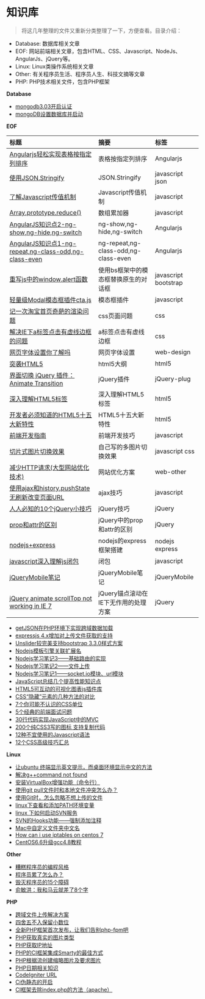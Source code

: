 # 知识库

> 将这几年整理的文件又重新分类整理了一下，方便查看。目录介绍：

- Database: 数据库相关文章
- EOF: 网站前端相关文章，包含HTML、CSS、Javascript、NodeJs、AngularJs、jQuery等。
- Linux: Linux类操作系统相关文章
- Other: 有关程序员生活、程序员人生、科技文摘等文章
- PHP: PHP技术相关文件，包含PHP框架

**Database**

- [mongodb3.03开启认证](https://github.com/limeng0403/libs/blob/master/Database/mongodb3.03%E5%BC%80%E5%90%AF%E8%AE%A4%E8%AF%81.md)
- [mongoDB设置数据库并启动](https://github.com/limeng0403/libs/blob/master/Database/mongoDB%E8%AE%BE%E7%BD%AE%E6%95%B0%E6%8D%AE%E5%BA%93%E5%B9%B6%E5%90%AF%E5%8A%A8.md)

**EOF**

标题|摘要|标签|
:---|:---|:---|
[Angularjs轻松实现表格按指定列排序](https://github.com/limeng0403/libs/blob/master/EOF/Angularjs%E8%BD%BB%E6%9D%BE%E5%AE%9E%E7%8E%B0%E8%A1%A8%E6%A0%BC%E6%8C%89%E6%8C%87%E5%AE%9A%E5%88%97%E6%8E%92%E5%BA%8F.md)|表格按指定列排序|Angularjs|
[使用JSON.Stringify](https://github.com/limeng0403/libs/blob/master/EOF/%E4%BD%BF%E7%94%A8JSON.Stringify.md)|JSON.Stringify|javascript json|
[了解Javascript传值机制](https://github.com/limeng0403/libs/blob/master/EOF/%E4%BA%86%E8%A7%A3Javascript%E4%BC%A0%E5%80%BC%E6%9C%BA%E5%88%B6.md)|Javascript传值机制|javascript|
[Array.prototype.reduce()](https://github.com/limeng0403/libs/blob/master/EOF/Array.prototype.reduce().md)|数组累加器|javascript|
[AngularJS知识点2-ng-show,ng-hide,ng-switch](https://github.com/limeng0403/libs/blob/master/EOF/Angularjs%E7%9F%A5%E8%AF%86%E7%82%B92.md)|ng-show,ng-hide,ng-switch|Angularjs|
[AngularJS知识点1-ng-repeat,ng-class-odd,ng-class-even](https://github.com/limeng0403/libs/blob/master/EOF/Angularjs%E7%9F%A5%E8%AF%86%E7%82%B91.md)|ng-repeat,ng-class-odd,ng-class-even|Angularjs|
[重写js中的window.alert函数](https://github.com/limeng0403/libs/blob/master/EOF/%E9%87%8D%E5%86%99js%E4%B8%AD%E7%9A%84window.alert%E5%87%BD%E6%95%B0.md)|使用bs框架中的模态框替换原生的对话框|javascript bootstrap|
[轻量级Modal模态框插件cta.js](https://github.com/limeng0403/libs/blob/master/EOF/%E8%BD%BB%E9%87%8F%E7%BA%A7Modal%E6%A8%A1%E6%80%81%E6%A1%86%E6%8F%92%E4%BB%B6cta.js.md)|模态框插件|javascript|
[记一次淘宝首页奇葩的渲染问题](https://github.com/limeng0403/libs/blob/master/EOF/%E8%AE%B0%E4%B8%80%E6%AC%A1%E6%B7%98%E5%AE%9D%E9%A6%96%E9%A1%B5%E5%A5%87%E8%91%A9%E7%9A%84%E6%B8%B2%E6%9F%93%E9%97%AE%E9%A2%98.md)|css页面问题|css|
[解决IE下a标签点击有虚线边框的问题](https://github.com/limeng0403/libs/blob/master/EOF/%E8%A7%A3%E5%86%B3IE%E4%B8%8Ba%E6%A0%87%E7%AD%BE%E7%82%B9%E5%87%BB%E6%9C%89%E8%99%9A%E7%BA%BF%E8%BE%B9%E6%A1%86%E7%9A%84%E9%97%AE%E9%A2%98.md)|a标签点击有虚线边框|css|
[网页字体设置你了解吗](https://github.com/limeng0403/libs/blob/master/EOF/%E7%BD%91%E9%A1%B5%E5%AD%97%E4%BD%93%E8%AE%BE%E7%BD%AE%E4%BD%A0%E4%BA%86%E8%A7%A3%E5%90%97.md)|网页字体设置|web-design|
[突袭HTML5](https://github.com/limeng0403/libs/blob/master/EOF/%E7%AA%81%E8%A2%ADHTML5.md)|html5大纲|html5|
[界面切换 jQuery 插件：Animate Transition](https://github.com/limeng0403/libs/blob/master/EOF/%E7%95%8C%E9%9D%A2%E5%88%87%E6%8D%A2%20jQuery%20%E6%8F%92%E4%BB%B6%EF%BC%9AAnimate%20Transition.md)|jQuery插件|jQuery-plug|
[深入理解HTML5标签](https://github.com/limeng0403/libs/blob/master/EOF/%E6%B7%B1%E5%85%A5%E7%90%86%E8%A7%A3HTML5%E6%A0%87%E7%AD%BE.md)|深入理解HTML5标签|html5|
[开发者必须知道的HTML5十五大新特性](https://github.com/limeng0403/libs/blob/master/EOF/%E5%BC%80%E5%8F%91%E8%80%85%E5%BF%85%E9%A1%BB%E7%9F%A5%E9%81%93%E7%9A%84HTML5%E5%8D%81%E4%BA%94%E5%A4%A7%E6%96%B0%E7%89%B9%E6%80%A7.md)|HTML5十五大新特性|html5|
[前端开发指南](https://github.com/limeng0403/libs/blob/master/EOF/%E5%89%8D%E7%AB%AF%E5%BC%80%E5%8F%91%E6%8C%87%E5%8D%97.md)|前端开发技巧|javascript|
[切片式图片切换效果](https://github.com/limeng0403/libs/blob/master/EOF/%E5%88%87%E7%89%87%E5%BC%8F%E5%9B%BE%E7%89%87%E5%88%87%E6%8D%A2%E6%95%88%E6%9E%9C.md)|自己写的多图片切换效果|javascript css|
[减少HTTP请求(大型网站优化技术)](https://github.com/limeng0403/libs/blob/master/EOF/%E5%87%8F%E5%B0%91HTTP%E8%AF%B7%E6%B1%82(%E5%A4%A7%E5%9E%8B%E7%BD%91%E7%AB%99%E4%BC%98%E5%8C%96%E6%8A%80%E6%9C%AF).md)|网站优化方案|web-other|
[使用ajax和history.pushState无刷新改变页面URL](https://github.com/limeng0403/libs/blob/master/EOF/%E4%BD%BF%E7%94%A8ajax%E5%92%8Chistory.pushState%E6%97%A0%E5%88%B7%E6%96%B0%E6%94%B9%E5%8F%98%E9%A1%B5%E9%9D%A2URL.md)|ajax技巧|javascript|
[人人必知的10个jQuery小技巧](https://github.com/limeng0403/libs/blob/master/EOF/%E4%BA%BA%E4%BA%BA%E5%BF%85%E7%9F%A5%E7%9A%8410%E4%B8%AAjQuery%E5%B0%8F%E6%8A%80%E5%B7%A7.md)|jQuery技巧|jQuery|
[prop和attr的区别](https://github.com/limeng0403/libs/blob/master/EOF/prop%E5%92%8Cattr%E7%9A%84%E5%8C%BA%E5%88%AB.md)|jQuery中的prop和attr的区别|jQuery|
[nodejs+express](https://github.com/limeng0403/libs/blob/master/EOF/nodejs%2Bexpress.md)|nodejs的express框架搭建|nodejs express|
[javascript深入理解js闭包](https://github.com/limeng0403/libs/blob/master/EOF/javascript%E6%B7%B1%E5%85%A5%E7%90%86%E8%A7%A3js%E9%97%AD%E5%8C%85.md)|闭包|javascript|
[jQueryMobile笔记](https://github.com/limeng0403/libs/blob/master/EOF/jQueryMobile%E7%AC%94%E8%AE%B0.md)|jQueryMobile笔记|jQueryMobile|
[jQuery animate scrollTop not working in IE 7](https://github.com/limeng0403/libs/blob/master/EOF/jQuery%20animate%20scrollTop%20not%20working%20in%20IE%207.md)|jQuery锚点滚动在IE下无作用的处理方案|jQuery|
- [getJSON在PHP环境下实现跨域数据加载](https://github.com/limeng0403/libs/blob/master/EOF/getJSON%E5%9C%A8PHP%E7%8E%AF%E5%A2%83%E4%B8%8B%E5%AE%9E%E7%8E%B0%E8%B7%A8%E5%9F%9F%E6%95%B0%E6%8D%AE%E5%8A%A0%E8%BD%BD.md)
- [expressjs 4.x增加对上传文件获取的支持](https://github.com/limeng0403/libs/blob/master/EOF/expressjs%204.x%E5%A2%9E%E5%8A%A0%E5%AF%B9%E4%B8%8A%E4%BC%A0%E6%96%87%E4%BB%B6%E8%8E%B7%E5%8F%96%E7%9A%84%E6%94%AF%E6%8C%81.md)
- [Unslider较完美支持bootstrap 3.3.0样式方案](https://github.com/limeng0403/libs/blob/master/EOF/Unslider%E8%BE%83%E5%AE%8C%E7%BE%8E%E6%94%AF%E6%8C%81bootstrap%203.3.0%E6%A0%B7%E5%BC%8F%E6%96%B9%E6%A1%88.md)
- [Nodejs模板引擎关联扩展名](https://github.com/limeng0403/libs/blob/master/EOF/Nodejs%E6%A8%A1%E6%9D%BF%E5%BC%95%E6%93%8E%E5%85%B3%E8%81%94%E6%89%A9%E5%B1%95%E5%90%8D.md)
- [Nodejs学习笔记3——基础路由的实现](https://github.com/limeng0403/libs/blob/master/EOF/Nodejs%E5%AD%A6%E4%B9%A0%E7%AC%94%E8%AE%B03%E2%80%94%E2%80%94%E5%9F%BA%E7%A1%80%E8%B7%AF%E7%94%B1%E7%9A%84%E5%AE%9E%E7%8E%B0.md)
- [Nodejs学习笔记2——文件上传](https://github.com/limeng0403/libs/blob/master/EOF/Nodejs%E5%AD%A6%E4%B9%A0%E7%AC%94%E8%AE%B02%E2%80%94%E2%80%94%E6%96%87%E4%BB%B6%E4%B8%8A%E4%BC%A0.md)
- [Nodejs学习笔记1——socket.io模块、url模块](https://github.com/limeng0403/libs/blob/master/EOF/Nodejs%E5%AD%A6%E4%B9%A0%E7%AC%94%E8%AE%B01%E2%80%94%E2%80%94socket.io%E6%A8%A1%E5%9D%97%E3%80%81url%E6%A8%A1%E5%9D%97.md)
- [JavaScript总结几个提高性能知识点](https://github.com/limeng0403/libs/blob/master/EOF/JavaScript%E6%80%BB%E7%BB%93%E5%87%A0%E4%B8%AA%E6%8F%90%E9%AB%98%E6%80%A7%E8%83%BD%E7%9F%A5%E8%AF%86%E7%82%B9.md)
- [HTML5可互动的可视化图表js插件库](https://github.com/limeng0403/libs/blob/master/EOF/HTML5%E5%8F%AF%E4%BA%92%E5%8A%A8%E7%9A%84%E5%8F%AF%E8%A7%86%E5%8C%96%E5%9B%BE%E8%A1%A8js%E6%8F%92%E4%BB%B6%E5%BA%93.md)
- [CSS“隐藏”元素的几种方法的对比](https://github.com/limeng0403/libs/blob/master/EOF/CSS%E2%80%9C%E9%9A%90%E8%97%8F%E2%80%9D%E5%85%83%E7%B4%A0%E7%9A%84%E5%87%A0%E7%A7%8D%E6%96%B9%E6%B3%95%E7%9A%84%E5%AF%B9%E6%AF%94.md)
- [7个你可能不认识的CSS单位](https://github.com/limeng0403/libs/blob/master/EOF/7%E4%B8%AA%E4%BD%A0%E5%8F%AF%E8%83%BD%E4%B8%8D%E8%AE%A4%E8%AF%86%E7%9A%84CSS%E5%8D%95%E4%BD%8D.md)
- [5个经典的前端面试问题](https://github.com/limeng0403/libs/blob/master/EOF/5%E4%B8%AA%E7%BB%8F%E5%85%B8%E7%9A%84%E5%89%8D%E7%AB%AF%E9%9D%A2%E8%AF%95%E9%97%AE%E9%A2%98.md)
- [30行代码实现JavaScript中的MVC](https://github.com/limeng0403/libs/blob/master/EOF/30%E8%A1%8C%E4%BB%A3%E7%A0%81%E5%AE%9E%E7%8E%B0JavaScript%E4%B8%AD%E7%9A%84MVC.md)
- [200个纯CSS3写的图标 支持复制代码](https://github.com/limeng0403/libs/blob/master/EOF/200%E4%B8%AA%E7%BA%AFCSS3%E5%86%99%E7%9A%84%E5%9B%BE%E6%A0%87%20%E6%94%AF%E6%8C%81%E5%A4%8D%E5%88%B6%E4%BB%A3%E7%A0%81.md)
- [12种不宜使用的Javascript语法](https://github.com/limeng0403/libs/blob/master/EOF/12%E7%A7%8D%E4%B8%8D%E5%AE%9C%E4%BD%BF%E7%94%A8%E7%9A%84Javascript%E8%AF%AD%E6%B3%95.md)
- [12个CSS高级技巧汇总](https://github.com/limeng0403/libs/blob/master/EOF/12%E4%B8%AACSS%E9%AB%98%E7%BA%A7%E6%8A%80%E5%B7%A7%E6%B1%87%E6%80%BB.md)

**Linux**

- [让ubuntu 终端显示英文提示，而桌面环境显示中文的方法](https://github.com/limeng0403/libs/blob/master/Linux/%E8%AE%A9ubuntu%20%E7%BB%88%E7%AB%AF%E6%98%BE%E7%A4%BA%E8%8B%B1%E6%96%87%E6%8F%90%E7%A4%BA%EF%BC%8C%E8%80%8C%E6%A1%8C%E9%9D%A2%E7%8E%AF%E5%A2%83%E6%98%BE%E7%A4%BA%E4%B8%AD%E6%96%87%E7%9A%84%E6%96%B9%E6%B3%95.md)
- [解决g++command not found](https://github.com/limeng0403/libs/blob/master/Linux/%E8%A7%A3%E5%86%B3g%2B%2Bcommand%20not%20found.md)
- [安装VirtualBox增强功能（命令行）](https://github.com/limeng0403/libs/blob/master/Linux/%E5%AE%89%E8%A3%85VirtualBox%E5%A2%9E%E5%BC%BA%E5%8A%9F%E8%83%BD%EF%BC%88%E5%91%BD%E4%BB%A4%E8%A1%8C%EF%BC%89.md)
- [使用git pull文件时和本地文件冲突怎么办？](https://github.com/limeng0403/libs/blob/master/Linux/%E4%BD%BF%E7%94%A8git%20pull%E6%96%87%E4%BB%B6%E6%97%B6%E5%92%8C%E6%9C%AC%E5%9C%B0%E6%96%87%E4%BB%B6%E5%86%B2%E7%AA%81%E6%80%8E%E4%B9%88%E5%8A%9E%EF%BC%9F.md)
- [使用Git时，怎么忽略不想上传的文件](https://github.com/limeng0403/libs/blob/master/Linux/%E4%BD%BF%E7%94%A8Git%E6%97%B6%EF%BC%8C%E6%80%8E%E4%B9%88%E5%BF%BD%E7%95%A5%E4%B8%8D%E6%83%B3%E4%B8%8A%E4%BC%A0%E7%9A%84%E6%96%87%E4%BB%B6.md)
- [linux下查看和添加PATH环境变量](https://github.com/limeng0403/libs/blob/master/Linux/linux%E4%B8%8B%E6%9F%A5%E7%9C%8B%E5%92%8C%E6%B7%BB%E5%8A%A0PATH%E7%8E%AF%E5%A2%83%E5%8F%98%E9%87%8F.md)
- [linux 下如何启动SVN服务](https://github.com/limeng0403/libs/blob/master/Linux/linux%20%E4%B8%8B%E5%A6%82%E4%BD%95%E5%90%AF%E5%8A%A8SVN%E6%9C%8D%E5%8A%A1.md)
- [SVN的Hooks功能——强制添加注释](https://github.com/limeng0403/libs/blob/master/Linux/SVN%E7%9A%84Hooks%E5%8A%9F%E8%83%BD%E2%80%94%E2%80%94%E5%BC%BA%E5%88%B6%E6%B7%BB%E5%8A%A0%E6%B3%A8%E9%87%8A.md)
- [Mac中自定义文件夹中文名](https://github.com/limeng0403/libs/blob/master/Linux/Mac%E4%B8%AD%E8%87%AA%E5%AE%9A%E4%B9%89%E6%96%87%E4%BB%B6%E5%A4%B9%E4%B8%AD%E6%96%87%E5%90%8D.md)
- [How can i use iptables on centos 7](https://github.com/limeng0403/libs/blob/master/Linux/How%20can%20i%20use%20iptables%20on%20centos%207.md)
- [CentOS6.6升级gcc4.8教程](https://github.com/limeng0403/libs/blob/master/Linux/CentOS6.6%E5%8D%87%E7%BA%A7gcc4.8%E6%95%99%E7%A8%8B.md)

**Other** 

- [糟糕程序员的编程风格](https://github.com/limeng0403/libs/blob/master/Other/%E7%B3%9F%E7%B3%95%E7%A8%8B%E5%BA%8F%E5%91%98%E7%9A%84%E7%BC%96%E7%A8%8B%E9%A3%8E%E6%A0%BC.md)
- [程序员累了怎么办？](https://github.com/limeng0403/libs/blob/master/Other/%E7%A8%8B%E5%BA%8F%E5%91%98%E7%B4%AF%E4%BA%86%E6%80%8E%E4%B9%88%E5%8A%9E%EF%BC%9F.md)
- [毁灭程序员的15个障碍](https://github.com/limeng0403/libs/blob/master/Other/%E6%AF%81%E7%81%AD%E7%A8%8B%E5%BA%8F%E5%91%98%E7%9A%8415%E4%B8%AA%E9%9A%9C%E7%A2%8D.md)
- [俞敏洪：我和马云就差了8个字](https://github.com/limeng0403/libs/blob/master/Other/%E4%BF%9E%E6%95%8F%E6%B4%AA%EF%BC%9A%E6%88%91%E5%92%8C%E9%A9%AC%E4%BA%91%E5%B0%B1%E5%B7%AE%E4%BA%868%E4%B8%AA%E5%AD%97.md)


**PHP**

- [跨域文件上传解决方案](https://github.com/limeng0403/libs/blob/master/PHP/%E8%B7%A8%E5%9F%9F%E6%96%87%E4%BB%B6%E4%B8%8A%E4%BC%A0%E8%A7%A3%E5%86%B3%E6%96%B9%E6%A1%88.md)
- [四舍五不入保留小数位](https://github.com/limeng0403/libs/blob/master/PHP/%E5%9B%9B%E8%88%8D%E4%BA%94%E4%B8%8D%E5%85%A5%E4%BF%9D%E7%95%99%E5%B0%8F%E6%95%B0%E4%BD%8D.md)
- [全新PHP框架首次发布，让我们告别php-fpm吧](https://github.com/limeng0403/libs/blob/master/PHP/%E5%85%A8%E6%96%B0PHP%E6%A1%86%E6%9E%B6%E9%A6%96%E6%AC%A1%E5%8F%91%E5%B8%83%EF%BC%8C%E8%AE%A9%E6%88%91%E4%BB%AC%E5%91%8A%E5%88%ABphp-fpm%E5%90%A7.md)
- [PHP获取真实的图片类型](https://github.com/limeng0403/libs/blob/master/PHP/PHP%E8%8E%B7%E5%8F%96%E7%9C%9F%E5%AE%9E%E7%9A%84%E5%9B%BE%E7%89%87%E7%B1%BB%E5%9E%8B.md)
- [PHP获取IP地址](https://github.com/limeng0403/libs/blob/master/PHP/PHP%E8%8E%B7%E5%8F%96IP%E5%9C%B0%E5%9D%80.md)
- [PHP的CI框架集成Smarty的最佳方式](https://github.com/limeng0403/libs/blob/master/PHP/PHP%E7%9A%84CI%E6%A1%86%E6%9E%B6%E9%9B%86%E6%88%90Smarty%E7%9A%84%E6%9C%80%E4%BD%B3%E6%96%B9%E5%BC%8F.md)
- [PHP根据流创建缩略图片及要求图片](https://github.com/limeng0403/libs/blob/master/PHP/PHP%E6%A0%B9%E6%8D%AE%E6%B5%81%E5%88%9B%E5%BB%BA%E7%BC%A9%E7%95%A5%E5%9B%BE%E7%89%87%E5%8F%8A%E8%A6%81%E6%B1%82%E5%9B%BE%E7%89%87.md)
- [PHP日期相关知识](https://github.com/limeng0403/libs/blob/master/PHP/PHP%E6%97%A5%E6%9C%9F%E7%9B%B8%E5%85%B3%E7%9F%A5%E8%AF%86.md)
- [CodeIgniter URL](https://github.com/limeng0403/libs/blob/master/PHP/CodeIgniter%20URL.md)
- [Ci伪静态的开启](https://github.com/limeng0403/libs/blob/master/PHP/Ci%E4%BC%AA%E9%9D%99%E6%80%81%E7%9A%84%E5%BC%80%E5%90%AF.md)
- [CI框架去除index.php的方法（apache）](https://github.com/limeng0403/libs/blob/master/PHP/CI%E6%A1%86%E6%9E%B6%E5%8E%BB%E9%99%A4index.php%E7%9A%84%E6%96%B9%E6%B3%95%EF%BC%88apache%EF%BC%89.md)
